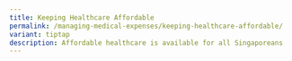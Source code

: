 ```yaml
---
title: Keeping Healthcare Affordable
permalink: /managing-medical-expenses/keeping-healthcare-affordable/
variant: tiptap
description: Affordable healthcare is available for all Singaporeans
---
```

